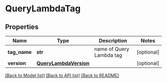 # QueryLambdaTag


## Properties
Name | Type | Description | Notes
------------ | ------------- | ------------- | -------------
**tag_name** | **str** | name of Query Lambda tag | [optional] 
**version** | [**QueryLambdaVersion**](QueryLambdaVersion.md) |  | [optional] 

[[Back to Model list]](../README.md#documentation-for-models) [[Back to API list]](../README.md#documentation-for-api-endpoints) [[Back to README]](../README.md)


